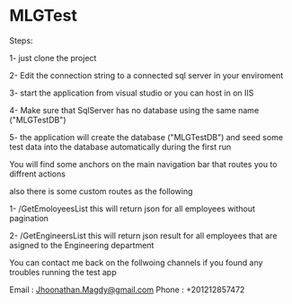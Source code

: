 # MLGTest

Steps:

1- just clone the project

2- Edit the connection string to a connected sql server in your enviroment

3- start the application from visual studio or you can host in on IIS 

4- Make sure that SqlServer has no database using the same name ("MLGTestDB")

5- the application will create the database ("MLGTestDB") and seed some test data into the database automatically during the first run


You will find some anchors on the main navigation bar that routes you to diffrent actions 


also there is some custom routes as the following 


1- /GetEmoloyeesList  this will return json for all employees without pagination

2- /GetEngineersList  this will return json result for all employees that are asigned to the Engineering department


You can contact me back on the follwoing channels if you found any troubles running the test app


Email : Jhoonathan.Magdy@gmail.com
Phone : +201212857472
